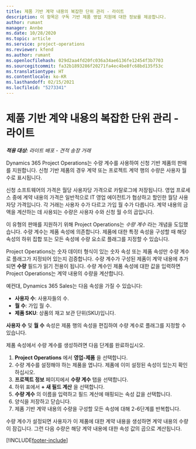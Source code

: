 ```yaml
---
title: 제품 기반 계약 내용의 복잡한 단위 관리 - 라이트
description: 이 항목은 구독 기반 제품 영업 지원에 대한 정보를 제공합니다.
author: rumant
manager: Annbe
ms.date: 10/28/2020
ms.topic: article
ms.service: project-operations
ms.reviewer: kfend
ms.author: rumant
ms.openlocfilehash: 029d2aa4fd20fc036a34ae6136fe12454f3b7703
ms.sourcegitcommit: fa32b1893286f20271fa4ec4be8fc68bd135f53c
ms.translationtype: HT
ms.contentlocale: ko-KR
ms.lasthandoff: 02/15/2021
ms.locfileid: "5273341"
---
```

# <a name="manage-complex-units-for-product-based-contract-lines---lite"></a>제품 기반 계약 내용의 복잡한 단위 관리 - 라이트

_**적용 대상:** 라이트 배포 - 견적 송장 거래_

Dynamics 365 Project Operations는 수량 계수를 사용하여 신청 기반 제품의 판매를 지원합니다. 신청 기반 제품의 경우 계약 또는 프로젝트 계약 행의 수량은 사용자 월 수로 표시됩니다.

신청 소프트웨어의 가격은 월당 사용자당 가격으로 카탈로그에 저장됩니다. 영업 프로세스 중에 계약 내용의 가격은 일반적으로 IT 영업 에이전트가 협상하고 할인한 월당 사용자당 가격입니다. 각 거래는 사용자 수가 다르고 가입 월 수가 다릅니다. 계약 내용의 금액을 계산하는 데 사용되는 수량은 사용자 수와 신청 월 수의 곱입니다.

이 유형의 판매를 지원하기 위해 Project Operations는 *수량 계수* 라는 개념을 도입했습니다. 수량 계수는 제품 속성에 의존합니다. 제품에 대한 특정 속성을 구성할 때 해당 속성의 하위 집합 또는 모든 속성에 수량 요소로 플래그를 지정할 수 있습니다.

Project Operations는 숫자 데이터 형식이 있는 숫자 속성 또는 제품 속성만 수량 계수로 플래그가 지정되어 있는지 검증합니다. 수량 계수가 구성된 제품이 계약 내용에 추가되면 **수량** 필드가 읽기 전용이 됩니다. 수량 계수인 제품 속성에 대한 값을 입력하면 Project Operations는 계약 내용의 수량을 계산합니다.

예컨대, Dynamics 365 Sales는 다음 속성을 가질 수 있습니다:

- **사용자 수**: 사용자들의 수.
- **월 수**: 가입 월 수.
- **제품 SKU**: 상품의 재고 보관 단위(SKU)입니다.

**사용자 수** 및 **월 수** 속성은 제품 행의 속성을 편집하여 수량 계수로 플래그를 지정할 수 있습니다.

제품 속성에서 수량 계수를 생성하려면 다음 단계를 완료하십시오.

1. **Project Operations** 에서 **영업-제품** 을 선택합니다.
2. 수량 계수를 설정해야 하는 제품을 엽니다. 제품에 이미 설정된 속성이 있는지 확인하십시오.
3. **프로젝트 정보** 페이지에서 **수량 계수** 탭을 선택합니다.
4. 하위 표에서 **+ 새 필드 계산** 을 선택합니다.
5. **수량 계수** 의 이름을 입력하고 필드 계산에 매핑되는 속성 값을 선택합니다.
6. 양식을 저장하고 닫습니다.
7. 제품 기반 계약 내용의 수량을 구성할 모든 속성에 대해 2-6단계를 반복합니다.

수량 계수가 설정되면 사용자가 이 제품에 대한 계약 내용을 생성하면 계약 내용의 수량이 잠깁니다. 그런 다음 수량은 해당 계약 내용에 대한 속성 값의 곱으로 계산됩니다.


[!INCLUDE[footer-include](../../includes/footer-banner.md)]